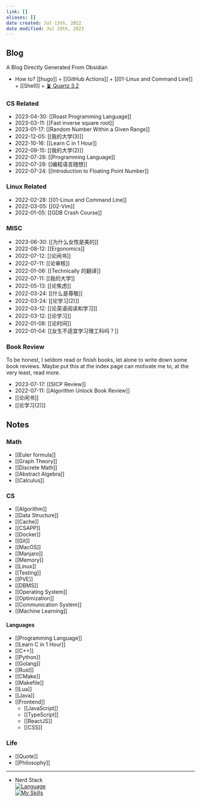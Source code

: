 ```yaml
---
link: []
aliases: []
date created: Jul 13th, 2022
date modified: Jul 29th, 2023
---
```


## Blog
A Blog Directly Generated From Obsidian
- How to? [[hugo]] + [[GitHub Actions]] + [[01-Linux and Command Line]] + [[Shell]] + [🪴 Quartz 3.2](https://quartz.jzhao.xyz/)

### CS Related
- 2023-04-30: [[Roast Programming Language]]
- 2023-03-11: [[Fast inverse square root]]
- 2023-01-17: [[Random Number Within a Given Range]]
- 2022-12-05: [[我的大学(3)]]
- 2022-10-16: [[Learn C in 1 Hour]]
- 2022-09-15: [[我的大学(2)]]
- 2022-07-28: [[Programming Language]]
- 2022-07-28: [[编程语言随想]]
- 2022-07-24: [[Introduction to Floating Point Number]]

### Linux Related
- 2022-02-28: [[01-Linux and Command Line]]
- 2022-03-05: [[02-Vim]]
- 2022-01-05: [[GDB Crash Course]]

### MISC
- 2023-06-30: [[为什么女性是美的]]
- 2022-08-12: [[Ergonomics]]
- 2022-07-12: [[论闲书]]
- 2022-07-11: [[论审核]]
- 2022-01-06: [[Technically 的翻译]]
- 2022-07-11: [[我的大学]]
- 2022-05-13: [[论焦虑]]
- 2022-03-24: [[什么是尊敬]]
- 2022-03-24: [[论学习(2)]]
- 2022-03-12: [[论英语阅读和学习]]
- 2022-03-12: [[论学习]]
- 2022-01-08: [[论时间]]
- 2022-01-04: [[女生不适宜学习理工科吗？]]

### Book Review
To be honest, I seldom read or finish books, let alone to write down some book reviews. Maybe put this at the index page can motivate me to, at the very least, read more.
- 2023-07-17: [[SICP Review]]
- 2022-07-11: [[Algorithm Unlock Book Review]]
- [[论闲书]]
- [[论学习(2)]]

## Notes

### Math
- [[Euler formula]]
- [[Graph Theory]]
- [[Discrete Math]]
- [[Abstract Algebra]]
- [[Calculus]]

### CS
- [[Algorithm]]
- [[Data Structure]]
- [[Cache]]
- [[CSAPP]]
- [[Docker]]
- [[Git]]
- [[MacOS]]
- [[Manjaro]]
- [[Memory]]
- [[Linux]]
- [[Testing]]
- [[PVE]]
- [[DBMS]]
- [[Operating System]]
- [[Optimization]]
- [[Communication System]]
- [[Machine Learning]]

#### Languages
- [[Programming Language]]
- [[Learn C in 1 Hour]]
- [[C++]]
- [[Python]]
- [[Golang]]
- [[Rust]]
- [[CMake]]
- [[Makefile]]
- [[Lua]]
- [[Java]]
- [[Frontend]]
	- [[JavaScript]]
	- [[TypeScript]]
	- [[ReactJS]]
	- [[CSS]]

### Life
- [[Quote]]
- [[Philosophy]]

___

- Nerd Stack  
[![Language](https://skillicons.dev/icons?i=js,html,css,ts,react,rust,c,cpp,go,python,lua,java,bash)](https://skillicons.dev)  
[![My Skills](https://skillicons.dev/icons?i=docker,ansible,cloudflare,git,github,linux)](https://skillicons.dev)